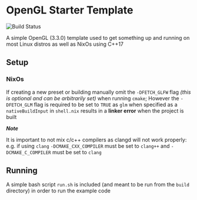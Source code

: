 # OpenGL Starter Template

![Build Status](https://github.com/flyingsl0ths/opengl-template/actions/workflows/ci.yaml/badge.svg)

A simple OpenGL (3.3.0) template used to get something up
and running on most Linux distros as well as NixOs using C++17

## Setup

### NixOs

If creating a new preset or building manually omit the `-DFETCH_GLFW` flag
_(this is optional and can be arbitrarily set)_ when running `cmake`;
However the `-DFETCH_GLM` flag is required to be set to `TRUE` as `glm` when specified
as a `nativeBuildInput` in `shell.nix` results in a **linker error** when the project is built

_**Note**_

It is important to not mix c/c++ compilers as clangd will not work properly:
e.g. if using `clang` `-DCMAKE_CXX_COMPILER` must be set to `clang++` and
`-DCMAKE_C_COMPILER` must be set to `clang`

## Running

A simple bash script `run.sh` is included (and meant to be run from the `build` directory)
in order to run the example code
